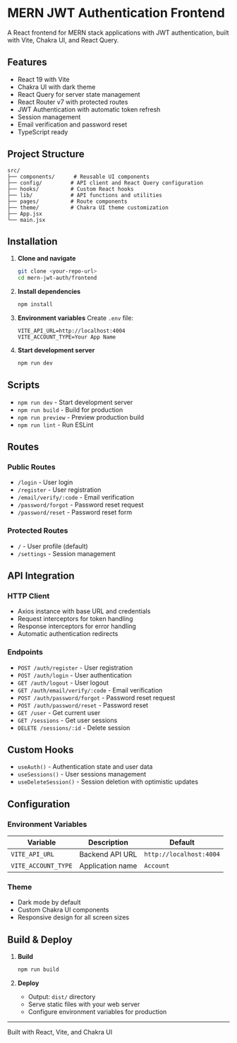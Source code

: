 # MERN JWT Authentication Frontend

A React frontend for MERN stack applications with JWT authentication, built with Vite, Chakra UI, and React Query.

## Features

- React 19 with Vite
- Chakra UI with dark theme
- React Query for server state management
- React Router v7 with protected routes
- JWT Authentication with automatic token refresh
- Session management
- Email verification and password reset
- TypeScript ready

## Project Structure

```
src/
├── components/      # Reusable UI components
├── config/         # API client and React Query configuration
├── hooks/          # Custom React hooks
├── lib/            # API functions and utilities
├── pages/          # Route components
├── theme/          # Chakra UI theme customization
├── App.jsx
└── main.jsx
```

## Installation

1. **Clone and navigate**
   ```bash
   git clone <your-repo-url>
   cd mern-jwt-auth/frontend
   ```

2. **Install dependencies**
   ```bash
   npm install
   ```

3. **Environment variables**
   Create `.env` file:
   ```env
   VITE_API_URL=http://localhost:4004
   VITE_ACCOUNT_TYPE=Your App Name
   ```

4. **Start development server**
   ```bash
   npm run dev
   ```

## Scripts

- `npm run dev` - Start development server
- `npm run build` - Build for production
- `npm run preview` - Preview production build
- `npm run lint` - Run ESLint

## Routes

### Public Routes
- `/login` - User login
- `/register` - User registration
- `/email/verify/:code` - Email verification
- `/password/forgot` - Password reset request
- `/password/reset` - Password reset form

### Protected Routes
- `/` - User profile (default)
- `/settings` - Session management

## API Integration

### HTTP Client
- Axios instance with base URL and credentials
- Request interceptors for token handling
- Response interceptors for error handling
- Automatic authentication redirects

### Endpoints
- `POST /auth/register` - User registration
- `POST /auth/login` - User authentication
- `GET /auth/logout` - User logout
- `GET /auth/email/verify/:code` - Email verification
- `POST /auth/password/forgot` - Password reset request
- `POST /auth/password/reset` - Password reset
- `GET /user` - Get current user
- `GET /sessions` - Get user sessions
- `DELETE /sessions/:id` - Delete session

## Custom Hooks

- `useAuth()` - Authentication state and user data
- `useSessions()` - User sessions management
- `useDeleteSession()` - Session deletion with optimistic updates

## Configuration

### Environment Variables
| Variable | Description | Default |
|----------|-------------|---------|
| `VITE_API_URL` | Backend API URL | `http://localhost:4004` |
| `VITE_ACCOUNT_TYPE` | Application name | `Account` |

### Theme
- Dark mode by default
- Custom Chakra UI components
- Responsive design for all screen sizes

## Build & Deploy

1. **Build**
   ```bash
   npm run build
   ```

2. **Deploy**
   - Output: `dist/` directory
   - Serve static files with your web server
   - Configure environment variables for production

---

Built with React, Vite, and Chakra UI